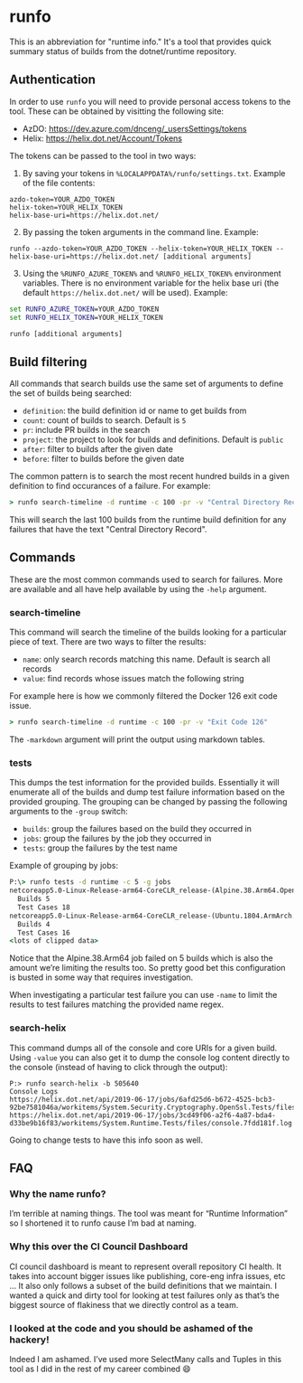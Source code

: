 # runfo

This is an abbreviation for "runtime info." It's a tool that provides quick
summary status of builds from the dotnet/runtime repository.

## Authentication
In order to use `runfo` you will need to provide personal access
tokens to the tool. These can be obtained by visitting the following site:

- AzDO: https://dev.azure.com/dnceng/_usersSettings/tokens
- Helix: https://helix.dot.net/Account/Tokens

The tokens can be passed to the tool in two ways:

1. By saving your tokens in `%LOCALAPPDATA%/runfo/settings.txt`. Example of the file contents:

```
azdo-token=YOUR_AZDO_TOKEN
helix-token=YOUR_HELIX_TOKEN
helix-base-uri=https://helix.dot.net/
```

2. By passing the token arguments in the command line. Example:

```
runfo --azdo-token=YOUR_AZDO_TOKEN --helix-token=YOUR_HELIX_TOKEN --helix-base-uri=https://helix.dot.net/ [additional arguments]
```

3. Using the `%RUNFO_AZURE_TOKEN%` and `%RUNFO_HELIX_TOKEN%` environment variables. There is no environment variable for the helix base uri (the default `https://helix.dot.net/` will be used). Example:

```cmd
set RUNFO_AZURE_TOKEN=YOUR_AZDO_TOKEN
set RUNFO_HELIX_TOKEN=YOUR_HELIX_TOKEN

runfo [additional arguments]
```

## Build filtering
All commands that search builds use the same set of arguments to define the
set of builds being searched:

- `definition`: the build definition id or name to get builds from
- `count`: count of builds to search. Default is `5`
- `pr`: include PR builds in the search
- `project`: the project to look for builds and definitions. Default is `public`
- `after`: filter to builds after the given date
- `before`: filter to builds before the given date

The common pattern is to search the most recent hundred builds in a given
definition to find occurances of a failure. For example:

```cmd
> runfo search-timeline -d runtime -c 100 -pr -v "Central Directory Record"
```

This will search the last 100 builds from the runtime build definition for any
failures that have the text "Central Directory Record".

## Commands
These are the most common commands used to search for failures. More are
available and all have help available by using the `-help` argument.

### search-timeline
This command will search the timeline of the builds looking for a particular
piece of text. There are two ways to filter the results:

- `name`: only search records matching this name. Default is search all
records
- `value`: find records whose issues match the following string

For example here is how we commonly filtered the Docker 126 exit code issue.

```cmd
> runfo search-timeline -d runtime -c 100 -pr -v "Exit Code 126"
```

The `-markdown` argument will print the output using markdown tables.

### tests
This dumps the test information for the provided builds. Essentially it will
enumerate all of the builds and dump test failure information based on the
provided grouping. The grouping can be changed by passing the following
arguments to the `-group` switch:

- `builds`: group the failures based on the build they occurred in
- `jobs`: group the failures by the job they occurred in
- `tests`: group the failures by the test name

Example of grouping by jobs:

```cmd
P:\> runfo tests -d runtime -c 5 -g jobs
netcoreapp5.0-Linux-Release-arm64-CoreCLR_release-(Alpine.38.Arm64.Open)Ubuntu.1804.ArmArch.Open@mcr.microsoft.com/dotnet-buildtools/prereqs:alpine-3.8-helix-arm64v8-a45aeeb-20190620184035
  Builds 5
  Test Cases 18
netcoreapp5.0-Linux-Release-arm64-CoreCLR_release-(Ubuntu.1804.ArmArch.Open)Ubuntu.1804.ArmArch.Open@mcr.microsoft.com/dotnet-buildtools/prereqs:ubuntu-16.04-helix-arm64v8-bfcd90a-20200127194925
  Builds 4
  Test Cases 16
<lots of clipped data>
```

Notice that the Alpine.38.Arm64 job failed on 5 builds which is also the
amount we’re limiting the results too. So pretty good bet this configuration is
busted in some way that requires investigation.

When investigating a particular test failure you can use `-name` to limit the
results to test failures matching the provided name regex.

### search-helix
This command dumps all of the console and core URIs for a given build. Using
`-value` you can also get it to dump the console log content directly to the console
(instead of having to click through the output):

```
P:> runfo search-helix -b 505640
Console Logs
https://helix.dot.net/api/2019-06-17/jobs/6afd25d6-b672-4525-bcb3-92be7581046a/workitems/System.Security.Cryptography.OpenSsl.Tests/files/console.929d7000.log
https://helix.dot.net/api/2019-06-17/jobs/3cd49f06-a2f6-4a87-bda4-d33be9b16f83/workitems/System.Runtime.Tests/files/console.7fdd181f.log
```

Going to change tests to have this info soon as well.

## FAQ
### Why the name runfo?
I’m terrible at naming things. The tool was meant for “Runtime Information” so
I shortened it to runfo cause I’m bad at naming.

### Why this over the CI Council Dashboard
CI council dashboard is meant to represent overall repository CI health. It
takes into account bigger issues like publishing, core-eng infra issues, etc …
It also only follows a subset of the build definitions that we maintain. I
wanted a quick and dirty tool for looking at test failures only as that’s the
biggest source of flakiness that we directly control as a team.

### I looked at the code and you should be ashamed of the hackery!
Indeed I am ashamed. I’ve used more SelectMany calls and Tuples in this
tool as I did in the rest of my career combined :smile:



